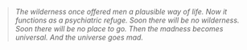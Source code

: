 > *The wilderness once offered men a plausible way of life. Now it functions as a psychiatric refuge. Soon there will be no wilderness. Soon there will be no place to go. Then the madness becomes universal. And the universe goes mad.*
